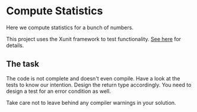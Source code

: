 # Compute Statistics

Here we compute statistics for a bunch of numbers.

This project uses the Xunit framework to test functionality.
[See here](https://docs.microsoft.com/en-us/dotnet/core/testing/unit-testing-with-dotnet-test)
for details.

## The task

The code is not complete and doesn't even compile.
Have a look at the tests to know our intention.
Design the return type accordingly.
You need to design a test for an error condition as well.

Take care not to leave behind any compiler warnings in your solution.
